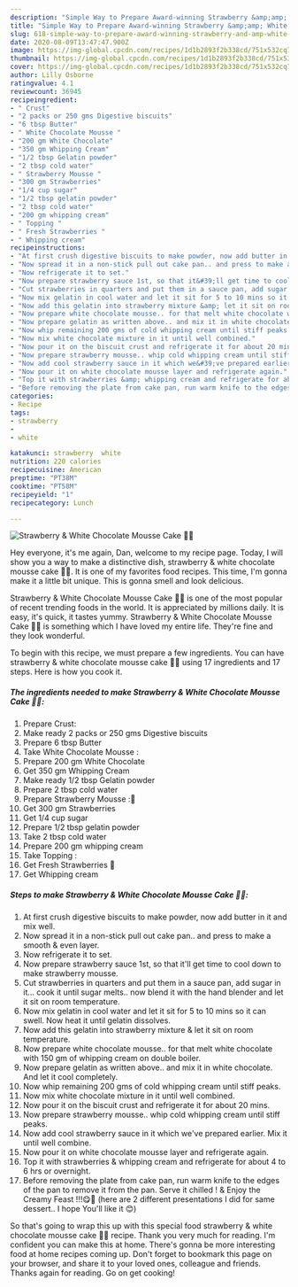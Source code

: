 ```yaml
---
description: "Simple Way to Prepare Award-winning Strawberry &amp;amp; White Chocolate Mousse Cake 🍓😋"
title: "Simple Way to Prepare Award-winning Strawberry &amp;amp; White Chocolate Mousse Cake 🍓😋"
slug: 618-simple-way-to-prepare-award-winning-strawberry-and-amp-white-chocolate-mousse-cake
date: 2020-08-09T13:47:47.900Z
image: https://img-global.cpcdn.com/recipes/1d1b2893f2b338cd/751x532cq70/strawberry-white-chocolate-mousse-cake-🍓😋-recipe-main-photo.jpg
thumbnail: https://img-global.cpcdn.com/recipes/1d1b2893f2b338cd/751x532cq70/strawberry-white-chocolate-mousse-cake-🍓😋-recipe-main-photo.jpg
cover: https://img-global.cpcdn.com/recipes/1d1b2893f2b338cd/751x532cq70/strawberry-white-chocolate-mousse-cake-🍓😋-recipe-main-photo.jpg
author: Lilly Osborne
ratingvalue: 4.1
reviewcount: 36945
recipeingredient:
- " Crust"
- "2 packs or 250 gms Digestive biscuits"
- "6 tbsp Butter"
- " White Chocolate Mousse "
- "200 gm White Chocolate"
- "350 gm Whipping Cream"
- "1/2 tbsp Gelatin powder"
- "2 tbsp cold water"
- " Strawberry Mousse "
- "300 gm Strawberries"
- "1/4 cup sugar"
- "1/2 tbsp gelatin powder"
- "2 tbsp cold water"
- "200 gm whipping cream"
- " Topping "
- " Fresh Strawberries "
- " Whipping cream"
recipeinstructions:
- "At first crush digestive biscuits to make powder, now add butter in it and mix well."
- "Now spread it in a non-stick pull out cake pan.. and press to make a smooth &amp; even layer."
- "Now refrigerate it to set."
- "Now prepare strawberry sauce 1st, so that it&#39;ll get time to cool down to make strawberry mousse."
- "Cut strawberries in quarters and put them in a sauce pan, add sugar in it... cook it until sugar melts.. now blend it with the hand blender and let it sit on room temperature."
- "Now mix gelatin in cool water and let it sit for 5 to 10 mins so it can swell. Now heat it until gelatin dissolves."
- "Now add this gelatin into strawberry mixture &amp; let it sit on room temperature."
- "Now prepare white chocolate mousse.. for that melt white chocolate with 150 gm of whipping cream on double boiler."
- "Now prepare gelatin as written above.. and mix it in white chocolate. And let it cool completely."
- "Now whip remaining 200 gms of cold whipping cream until stiff peaks."
- "Now mix white chocolate mixture in it until well combined."
- "Now pour it on the biscuit crust and refrigerate it for about 20 mins."
- "Now prepare strawberry mousse.. whip cold whipping cream until stiff peaks."
- "Now add cool strawberry sauce in it which we&#39;ve prepared earlier. Mix it until well combine."
- "Now pour it on white chocolate mousse layer and refrigerate again."
- "Top it with strawberries &amp; whipping cream and refrigerate for about 4 to 6 hrs or overnight."
- "Before removing the plate from cake pan, run warm knife to the edges of the pan to remove it from the pan. Serve it chilled ! &amp; Enjoy the Creamy Feast !!!😋🍓 (here are 2 different presentations I did for same dessert.. I hope You&#39;ll like it 😊)"
categories:
- Recipe
tags:
- strawberry
- 
- white

katakunci: strawberry  white 
nutrition: 220 calories
recipecuisine: American
preptime: "PT38M"
cooktime: "PT58M"
recipeyield: "1"
recipecategory: Lunch

---
```



![Strawberry &amp; White Chocolate Mousse Cake 🍓😋](https://img-global.cpcdn.com/recipes/1d1b2893f2b338cd/751x532cq70/strawberry-white-chocolate-mousse-cake-🍓😋-recipe-main-photo.jpg)

Hey everyone, it's me again, Dan, welcome to my recipe page. Today, I will show you a way to make a distinctive dish, strawberry &amp; white chocolate mousse cake 🍓😋. It is one of my favorites food recipes. This time, I'm gonna make it a little bit unique. This is gonna smell and look delicious.



Strawberry &amp; White Chocolate Mousse Cake 🍓😋 is one of the most popular of recent trending foods in the world. It is appreciated by millions daily. It is easy, it's quick, it tastes yummy. Strawberry &amp; White Chocolate Mousse Cake 🍓😋 is something which I have loved my entire life. They're fine and they look wonderful.


To begin with this recipe, we must prepare a few ingredients. You can have strawberry &amp; white chocolate mousse cake 🍓😋 using 17 ingredients and 17 steps. Here is how you cook it.

<!--inarticleads1-->

##### The ingredients needed to make Strawberry &amp; White Chocolate Mousse Cake 🍓😋:

1. Prepare  Crust:
1. Make ready 2 packs or 250 gms Digestive biscuits
1. Prepare 6 tbsp Butter
1. Take  White Chocolate Mousse :
1. Prepare 200 gm White Chocolate
1. Get 350 gm Whipping Cream
1. Make ready 1/2 tbsp Gelatin powder
1. Prepare 2 tbsp cold water
1. Prepare  Strawberry Mousse :🍓
1. Get 300 gm Strawberries
1. Get 1/4 cup sugar
1. Prepare 1/2 tbsp gelatin powder
1. Take 2 tbsp cold water
1. Prepare 200 gm whipping cream
1. Take  Topping :
1. Get  Fresh Strawberries 🍓
1. Get  Whipping cream




<!--inarticleads2-->

##### Steps to make Strawberry &amp; White Chocolate Mousse Cake 🍓😋:

1. At first crush digestive biscuits to make powder, now add butter in it and mix well.
1. Now spread it in a non-stick pull out cake pan.. and press to make a smooth &amp; even layer.
1. Now refrigerate it to set.
1. Now prepare strawberry sauce 1st, so that it&#39;ll get time to cool down to make strawberry mousse.
1. Cut strawberries in quarters and put them in a sauce pan, add sugar in it... cook it until sugar melts.. now blend it with the hand blender and let it sit on room temperature.
1. Now mix gelatin in cool water and let it sit for 5 to 10 mins so it can swell. Now heat it until gelatin dissolves.
1. Now add this gelatin into strawberry mixture &amp; let it sit on room temperature.
1. Now prepare white chocolate mousse.. for that melt white chocolate with 150 gm of whipping cream on double boiler.
1. Now prepare gelatin as written above.. and mix it in white chocolate. And let it cool completely.
1. Now whip remaining 200 gms of cold whipping cream until stiff peaks.
1. Now mix white chocolate mixture in it until well combined.
1. Now pour it on the biscuit crust and refrigerate it for about 20 mins.
1. Now prepare strawberry mousse.. whip cold whipping cream until stiff peaks.
1. Now add cool strawberry sauce in it which we&#39;ve prepared earlier. Mix it until well combine.
1. Now pour it on white chocolate mousse layer and refrigerate again.
1. Top it with strawberries &amp; whipping cream and refrigerate for about 4 to 6 hrs or overnight.
1. Before removing the plate from cake pan, run warm knife to the edges of the pan to remove it from the pan. Serve it chilled ! &amp; Enjoy the Creamy Feast !!!😋🍓 (here are 2 different presentations I did for same dessert.. I hope You&#39;ll like it 😊)




So that's going to wrap this up with this special food strawberry &amp; white chocolate mousse cake 🍓😋 recipe. Thank you very much for reading. I'm confident you can make this at home. There's gonna be more interesting food at home recipes coming up. Don't forget to bookmark this page on your browser, and share it to your loved ones, colleague and friends. Thanks again for reading. Go on get cooking!
